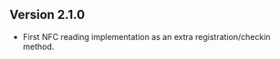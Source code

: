 Version 2.1.0
----------------

- First NFC reading implementation as an extra registration/checkin method.
